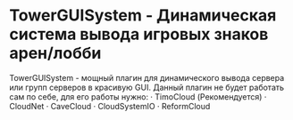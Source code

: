 # TowerGUISystem - Динамическая система вывода игровых знаков арен/лобби

TowerGUISystem - мощный плагин для динамического вывода сервера или групп серверов в красивую GUI.
Данный плагин не будет работать сам по себе, для его работы нужно:
 · TimoCloud (Рекомендуется)
 · CloudNet
 · CaveCloud
 · CloudSystemIO
 · ReformCloud

